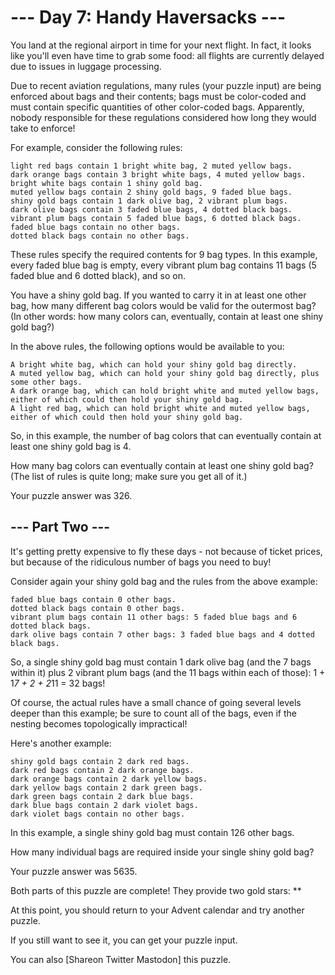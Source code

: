 ﻿# --- Day 7: Handy Haversacks ---

You land at the regional airport in time for your next flight. In fact, it looks like you'll even have time to grab some food: all flights are currently delayed due to issues in luggage processing.

Due to recent aviation regulations, many rules (your puzzle input) are being enforced about bags and their contents; bags must be color-coded and must contain specific quantities of other color-coded bags. Apparently, nobody responsible for these regulations considered how long they would take to enforce!

For example, consider the following rules:

    light red bags contain 1 bright white bag, 2 muted yellow bags.
    dark orange bags contain 3 bright white bags, 4 muted yellow bags.
    bright white bags contain 1 shiny gold bag.
    muted yellow bags contain 2 shiny gold bags, 9 faded blue bags.
    shiny gold bags contain 1 dark olive bag, 2 vibrant plum bags.
    dark olive bags contain 3 faded blue bags, 4 dotted black bags.
    vibrant plum bags contain 5 faded blue bags, 6 dotted black bags.
    faded blue bags contain no other bags.
    dotted black bags contain no other bags.

These rules specify the required contents for 9 bag types. In this example, every faded blue bag is empty, every vibrant plum bag contains 11 bags (5 faded blue and 6 dotted black), and so on.

You have a shiny gold bag. If you wanted to carry it in at least one other bag, how many different bag colors would be valid for the outermost bag? (In other words: how many colors can, eventually, contain at least one shiny gold bag?)

In the above rules, the following options would be available to you:

    A bright white bag, which can hold your shiny gold bag directly.
    A muted yellow bag, which can hold your shiny gold bag directly, plus some other bags.
    A dark orange bag, which can hold bright white and muted yellow bags, either of which could then hold your shiny gold bag.
    A light red bag, which can hold bright white and muted yellow bags, either of which could then hold your shiny gold bag.

So, in this example, the number of bag colors that can eventually contain at least one shiny gold bag is 4.

How many bag colors can eventually contain at least one shiny gold bag? (The list of rules is quite long; make sure you get all of it.)

Your puzzle answer was 326.
## --- Part Two ---

It's getting pretty expensive to fly these days - not because of ticket prices, but because of the ridiculous number of bags you need to buy!

Consider again your shiny gold bag and the rules from the above example:

    faded blue bags contain 0 other bags.
    dotted black bags contain 0 other bags.
    vibrant plum bags contain 11 other bags: 5 faded blue bags and 6 dotted black bags.
    dark olive bags contain 7 other bags: 3 faded blue bags and 4 dotted black bags.

So, a single shiny gold bag must contain 1 dark olive bag (and the 7 bags within it) plus 2 vibrant plum bags (and the 11 bags within each of those): 1 + 1*7 + 2 + 2*11 = 32 bags!

Of course, the actual rules have a small chance of going several levels deeper than this example; be sure to count all of the bags, even if the nesting becomes topologically impractical!

Here's another example:

    shiny gold bags contain 2 dark red bags.
    dark red bags contain 2 dark orange bags.
    dark orange bags contain 2 dark yellow bags.
    dark yellow bags contain 2 dark green bags.
    dark green bags contain 2 dark blue bags.
    dark blue bags contain 2 dark violet bags.
    dark violet bags contain no other bags.

In this example, a single shiny gold bag must contain 126 other bags.

How many individual bags are required inside your single shiny gold bag?

Your puzzle answer was 5635.

Both parts of this puzzle are complete! They provide two gold stars: **

At this point, you should return to your Advent calendar and try another puzzle.

If you still want to see it, you can get your puzzle input.

You can also [Shareon Twitter Mastodon] this puzzle.
